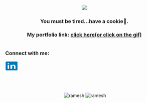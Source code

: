 <p align='center'><a href='https://portfolio-ramesh.vercel.app/'><img  src='https://media.giphy.com/media/nbLLLcLHmYOssJwkLb/giphy.gif'></a></p>
<h3 align="center">You must be tired...have a cookie🍪.</h3>

<h3 align='center'>My portfolio link: <a href="https://portfolio-ramesh.vercel.app/">click here(or click on the gif) </a> </h3>
<h1></h1>

<h3 align="left">Connect with me:</h3>

<p align="left">
<a href="https://www.linkedin.com/in/ramesh-vishnoi-1118bb202/" target="blank"><img align="center" src="./ic_linkedin.svg" alt="ramesh" height="30" width="40" /></a>
</p>
<h1></h2>
<br>
<p align="center">&nbsp;<img width='49%' src="https://github-readme-stats.vercel.app/api?username=ramesh-29&show_icons=true&locale=en&theme=algolia" alt="ramesh" />
<img width='49%'  src="https://github-readme-streak-stats.herokuapp.com/?user=ramesh-29&&theme=algolia" alt="ramesh" /></p>
